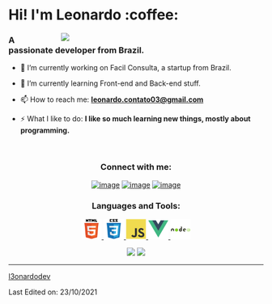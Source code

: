 <h1 align="left">Hi! I'm Leonardo :coffee:</h1>
<img align="right" width="400" src="https://c.tenor.com/rA6ler4OflUAAAAC/zankyou-no.gif" />
<h3 align="left">A passionate developer from Brazil.</h3>

- 🔭 I’m currently working on Facil Consulta, a startup from Brazil.

- 🌱 I’m currently learning Front-end and Back-end stuff.

- 📫 How to reach me: **leonardo.contato03@gmail.com**

- ⚡ What I like to do: **I like so much learning new things, mostly about programming.**

<br>
<h3 align="center">Connect with me:</h3>
<div align="center">

[![image](https://img.shields.io/badge/LinkedIn-0077B5?style=for-the-badge&logo=linkedin&logoColor=white)](https://www.linkedin.com/in/leonardo-oliveira-6bb370203/)
[![image](https://img.shields.io/badge/Twitter-1DA1F2?style=for-the-badge&logo=twitter&logoColor=white)](https://twitter.com/https://twitter.com/leonardo03x)
[![image](https://img.shields.io/badge/Gmail-D14836?style=for-the-badge&logo=gmail&logoColor=white)](mailto:leonardo.contato03@gmail.com)
  
</div>

<h3 align="center">Languages and Tools:</h3>

<p align="center"> 
  <a href="https://www.w3.org/html/" target="_blank"> 
    <img src="https://raw.githubusercontent.com/devicons/devicon/master/icons/html5/html5-original-wordmark.svg" alt="html5" width="40" height="40"/> 
  </a>
  <a href="https://www.w3schools.com/css/" target="_blank"> 
    <img src="https://raw.githubusercontent.com/devicons/devicon/master/icons/css3/css3-original-wordmark.svg" alt="css3" width="40" height="40"/> 
  </a> 
  <a href="" target="_blank"> 
    <img src="https://github.com/devicons/devicon/blob/master/icons/javascript/javascript-original.svg" alt="python" width="40" height="40"/> 
  </a>  
  <a href="" target="_blank"> 
    <img src="https://github.com/devicons/devicon/blob/master/icons/vuejs/vuejs-original.svg" alt="javascript" width="40" height="40"/> 
  </a> 
  <a href="" target="_blank"> 
    <img src="https://github.com/devicons/devicon/blob/master/icons/nodejs/nodejs-original-wordmark.svg" alt="linux" width="40" height="40"/> 
  </a> 
</p>

<p align= "center">
  <img height= "150" src="https://github-readme-stats.vercel.app/api?username=l3onardodev&theme=react&show_icons=true&include_all_commits=true" />
  <img height= "150" src="https://github-readme-stats.vercel.app/api/top-langs/?username=l3onardodev&theme=react&layout=compact" />
</p>

------

[l3onardodev](https://github.com/l3onardodev)

Last Edited on: 23/10/2021
